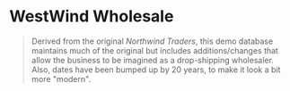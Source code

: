 # WestWind Wholesale

> Derived from the original *Northwind Traders*, this demo database maintains much of the original but includes additions/changes that allow the business to be imagined as a drop-shipping wholesaler. Also, dates have been bumped up by 20 years, to make it look a bit more "modern".
